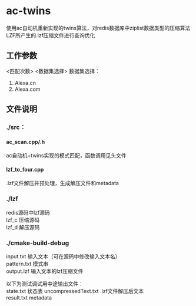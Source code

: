 # ac-twins
使用ac自动机重新实现的twins算法，对redis数据库中ziplist数据类型的压缩算法LZF所产生的.lzf压缩文件进行查询优化
## 工作参数
<匹配次数> <数据集选择>
数据集选择：  
1. Alexa.cn
2. Alexa.com
## 文件说明
### ./src：
#### ac_scan.cpp/.h  
ac自动机+twins实现的模式匹配，函数调用见头文件
#### lzf_to_four.cpp
.lzf文件解压并预处理，生成解压文件和metadata
### ./lzf
redis源码中lzf源码  
lzf_c 压缩源码  
lzf_d 解压源码
### ./cmake-build-debug
input.txt 输入文本（可在源码中修改输入文本名）  
pattern.txt 模式串  
output.lzf 输入文本的lzf压缩文件  

以下为测试调试用中途输出文件：  
state.txt 状态表
uncompressedText.txt .lzf文件解压后文本  
result.txt metadata